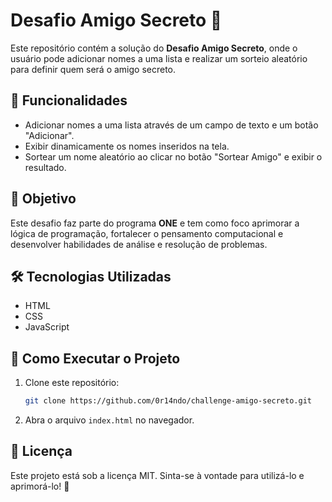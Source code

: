 # Desafio Amigo Secreto 🎁

Este repositório contém a solução do **Desafio Amigo Secreto**, onde o usuário pode adicionar nomes a uma lista e realizar um sorteio aleatório para definir quem será o amigo secreto.

## 📌 Funcionalidades

- Adicionar nomes a uma lista através de um campo de texto e um botão "Adicionar".
- Exibir dinamicamente os nomes inseridos na tela.
- Sortear um nome aleatório ao clicar no botão "Sortear Amigo" e exibir o resultado.

## 🚀 Objetivo

Este desafio faz parte do programa **ONE** e tem como foco aprimorar a lógica de programação, fortalecer o pensamento computacional e desenvolver habilidades de análise e resolução de problemas.

## 🛠 Tecnologias Utilizadas

- HTML
- CSS
- JavaScript

## 🔧 Como Executar o Projeto

1. Clone este repositório:
   ```bash
   git clone https://github.com/0r14ndo/challenge-amigo-secreto.git
   ```
2. Abra o arquivo `index.html` no navegador.

## 📜 Licença

Este projeto está sob a licença MIT. Sinta-se à vontade para utilizá-lo e aprimorá-lo! 🎉

